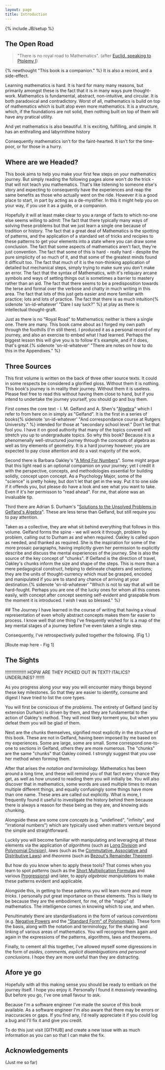 ```yaml
---
layout: page
title: Introduction
---
```

{% include JB/setup %}

## The Open Road

> "There is no royal road to Mathematics". (after [Euclid, speaking to Ptolemy I](https://en.wikiquote.org/wiki/Euclid))

{% newthought "This book is a companion." %} It is also a record, and a side-effect.

Learning mathematics is hard.  It is hard for many many reasons, but primarily amongst these is the fact that it is in many ways pure thought-work.  Mathematics is fundamental, abstract, non-intuitive, and circular. It is both paradoxical and contradictory.  Worst of all, mathematics is build on top of mathematics which is built atop even more mathematics.  It is a structure, which, if the foundations are not solid, then nothing built on top of them will have any pratical utility.

And yet mathematics is also beautiful.  It is exciting, fulfilling, and simple. It has an enthralling and labyrinthine history

Consequently mathematics isn't for the faint-hearted. It isn't for the time-poor, or for those in a hurry.  

## Where are we Headed?
This book aims to help you make your first few steps on your mathematics journey. But simply reading the following pages alone won't do the trick - that will not teach you mathematics.  That's like listening to someone else's story and expecting to consequently have the experiences and reap the same benefits as those who actually went on the ride.  However it is a good place to start, in part by acting as a de-mystifier.  In this it might help you on your way, if you use it as a guide, or a companion.  

Hopefully it will at least make clear to you a range of facts to which no-one else seems willing to admit: The fact that there typically many ways of solving these problems but that we just learn a single one because of tradition or history. The fact that a great deal of Mathematics is the spotting of patterns, and the application of a standard set of tricks and recipies to these patterns to get your elements into a state where you can draw some conclusion. The fact that some aspects of mathematics aren't fact, they're just convention. The fact that some of this is hard - really hard - despite the pure simplicity of so much of it, and that some of the greatest minds found it difficult too.  The fact that much of it is the non-thinking application of detailed but mechanical steps, simply trying to make sure you don't make an error.  The fact that the syntax of Mathematics, with it's reliquary arcane symbols and ways of setting things out is sometimes a barrier to mastery rather than an aid. The fact that there seems to be a predisposition towards the terse and formal over the verbose and chatty in much writing in this area. The fact that lots of this just gets easier and more familiar with practice; lots and lots of practice.  The fact that there is as much intuition{% sidenote 'sn-id-whatever' "Dare I say luck?" %} at play as there is intellectual thought-graft.

Just as there is no "Royal Road" to Mathematics; neither is there a single one. There are many. This book came about as I forged my own path through the foothills (I'm still there). I produced it as a personal record of my journey, and also an exercise to embed what I had learned.  Perhaps the biggest lesson this will give you is to follow it's example, and if it does, that's great.{% sidenote 'sn-id-whatever' "There are notes on how to do this in the Appendixes." %}

## Three Sources
This first volume is written on the back of three other source texts.  It could in some respects be considered a glorified gloss. Without them it is nothing.  This book's journey is in reality their journey.  Without them it is useless.  Please feel free to read this without having them close to hand, but if you intend to undertake the journey yourself, you should go and buy them. 

First comes the core text - I. M. Gelfand and A. Shen's "[Algebra](https://www.amazon.co.uk/Algebra-I-M-Gelfand/dp/0817636773/)" which I refer to from here on in simply as "Gelfand". It is the first in a series of books{% sidenote 'sn-id-whatever' "And correspondance course at Rutgers University." %} intended for those at "secondary school level."  Don't let that fool you.  I have it on good authority that many of the topics covered will stretch you up to undergraduate topics.  So why this book? Because it is a phenomenally well-structured journey through the concepts of algebra as well as tiny elements of geometry.  It is a hard journey however; you are expected to pay close attention and do a vast majority of the work.

Second there is Barbara Oakley's "[A Mind For Numbers](https://www.amazon.co.uk/Mind-Numbers-Science-Flunked-Algebra-ebook/dp/B00G3L19ZU)". Some might argue that this light read is an optional companion on your journey; yet I credit it with the perspective, concepts, and methodologies essential for building solidly, concept upon concept.  As a Psychology Major, some of the "science" is pretty hokey, but don't let that get in the way.  Put it to one side if it offends you, but please do have a look and see what you want to take.  Even if it's her permisson to "read ahead".  For me, that alone was an invaluable tip.

Third there are Adrian S. Durham's "[Solutions to the Unsolved Problems in Gelfand's Algebra](https://www.dropbox.com/s/73tlsu23gjo7vjo/Gelfand%20Algebra%20Solutions.pdf?dl=0)".  These are less terse than Gelfand, but still require you to pay attention.  

Taken as a collective, they are what sit behind everything that follows in this volume.  Gelfand forms the spine - we will work it through, problem by problem, calling out to Durham as and when required.  Oakley is called upon as needed, and thanked as required.  She is the inspiration for some of the more prosaic paragraphs, having implicitly given her permission to explicitly describe and discuss the mental experiences of the journey. She is also the source of the key concept of "chunks".  If Gelfand is the direction of travel, Oakley's chunks inform the size and shape of the steps.  This is more than a mere pedagogical construct, helping to delineate chapters and sections; they are the units of thought-currency which must be grasped, encoded and manipulated if you are to stand any chance of arriving at your destination.{% sidenote 'sn-id-whatever' "Which is not to say that all will be hard-fought.  Perhaps you are one of the lucky ones for whom all this comes easily, with concept after concept seeming self-evident and graspable from the moment it is introduced.  I wish I was so blessed." %}

## The Journey
I have learned in the course of writing that having a visual representation of even wholly abstract concepts makes them far easier to process.  I know well that one thing I've frequently wished for is a map of the key mental stages of a journey before I've even taken a single step.

Consequently, I've retrospectively pulled together the following. (Fig 1.)

[Route map here - Fig 1]

## The Sights

!!!!!!!!!!!!!!!!! HOPW ARE THEY PICKED OUT IN TEXT? ITALICS? UNDERLINES? !!!!!!!

As you progress along your way you will encounter many things beyond these key milestones. So that they are easier to identify, consume and digest I have tried to list the core types.

You will first be conscious of the _problems_.  The entirety of Gelfand (and by extension Durham) is driven by them, and they are fundamental to the action of Oakley's method.  They will most likely torment you, but when you defeat them you will be glad of them.

Next are the _chunks_ themselves, signified most explicitly in the structure of this book. These are not in Gelfand, having been imposed by me based on my experiences. Some are large, some are small.  Some correspond one-to-one to sections in Gelfand, others they are more numerous. The "chunks" are the same "chunks" that Oakley coined.  I strongly suggest that you use her method when forming them.

After that arises the _notation and terminology_.  Mathematics has been around a long time, and these will remind you of that fact every chance they get, as well as how unused to reading them you will initially be.  You will also discover that in mathematics, some words are used multiple times to mean multiple different things, and equally confusingly some things have more than one name.  These ares are called out explicitly. What is more, I frequently found it useful to investigate the history behind them because there is always a reason for these being as they are, and knowing aids chunking.

Alongside these are some core _concepts_ (e.g. "undefined", "infinity", and "irrational numbers") which are typically used when matters venture beyond the simple and straightforward.

Luckily you will become familiar with manipulating and leveraging all these elements via the application of _algorithms_ (such as [Long Division](https://andrewharmellaw.github.io/2016/11/16/gelfands-algebra-chunk-1-fundamentals/) and [Polynomial Division](https://andrewharmellaw.github.io/2017/02/23/gelfands-algebra-chunk-14-polynomial-division-all-the-gory-details/)), _laws_ (such as the [Commutative, Associative and Distributive Laws](https://andrewharmellaw.github.io/2016/11/23/gelfands-algebra-chunk-2-commutative-associative-and-distributive-laws/)) and _theorems_ (such as [Bezout's Remainder Theorem](https://andrewharmellaw.github.io/2017/03/07/gelfands-algebra-chunk-16-polynomial-division-remainders/)).

But how do you know when to apply these tools? That comes when you learn to spot _patterns_ (such as the [Short Multiplication Formulas](https://andrewharmellaw.github.io/2016/12/17/gelfanfd-algebra-chunk-6-squares-sums-diffs-etc/) and various [Progressions](https://andrewharmellaw.github.io/2017/03/24/gelfands-algebra-chunk-23-embedding-progressions/)) and later, to apply _algebraic manipulations_ to make these patterns evident and applicable.

Alongside this, in getting to these patterns you will learn more and more _tricks_.  I personally put great importance on these elements.  This is likely to be because they are the embodiment, for me, of the "magic" of mathematics.  The intelligence comes in knowing which to use, and when.

Penultimately there are standardisations in the form of various _conventions_ (e.g. [Negative Powers](https://andrewharmellaw.github.io/2016/12/10/gelfands-algebra-chunk-5-powers/) and the ["Standard Form" of Polynomials](https://andrewharmellaw.github.io/tags.html#standard-form-ref)).  These form the basis, along with the notation and terminology, for the sharing and linking of various areas of mathematics.  You will recognise them again and again in the expressions of the patterns, algorithms, laws and theorems.

Finally, to cement all this together, I've allowed myself some digressions in the form of _asides, comments, explicit disambiguations and personal conclusions_.  I hope they are more useful than they are distracting.

## Afore ye go
Hopefully with all this making sense you should be ready to embark on the journey itself.  I hope you enjoy it.  Personally I found it _massively_ rewarding.  But before you go, I've one small favour to ask.

Because I'm a software engineer I've made the source of this book available.  As a software engineer I'm also aware that there may be errors or inaccuracies or gaps.  If you find any, I'd really appreciate it if you could log a bug and I'll fix it and give you credit.

To do this just visit [GITHUB] and create a new issue with as much information as you can so that I can make the fix.

## Acknowledgements
(Just me so far)